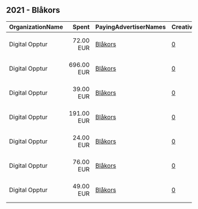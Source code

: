 ## 2021 - Blåkors 
|OrganizationName|Spent|PayingAdvertiserNames|CreativeUrls|Impressions|Genders|AgeBrackets|CountryCodes|BillingAddresses|CandidateBallotInformation|
|:---|---:|:---|:---|---:|:---|:---|:---|:---|:---|
|Digital Opptur|72.00 EUR|[Blåkors](2021/Blåkors.md)|[0](https://www.snap.com/political-ads/asset/5dc5df129f6ae2d0d146845d4d7fa5776528b97724a85b80dfcb4b3593eeb0f0?mediaType=jpg)|15,236||18+|norway|"Edvard Storms gate 2,OSLO,0166,NO"|Bla Kors|
|Digital Opptur|696.00 EUR|[Blåkors](2021/Blåkors.md)|[0](https://www.snap.com/political-ads/asset/c904e17ebbade2db20f7a582a1ced99f27722cedb7f200d24ae7dfbae688f3a8?mediaType=jpg)|146,507||18+|norway|"Edvard Storms gate 2,OSLO,0166,NO"|Bla Kors|
|Digital Opptur|39.00 EUR|[Blåkors](2021/Blåkors.md)|[0](https://www.snap.com/political-ads/asset/554fa5713ce75887be6c6279fe2a88ee1855762c87c28de40769bf36b03a022d?mediaType=jpg)|7,114||18+|norway|"Edvard Storms gate 2,OSLO,0166,NO"|Bla Kors|
|Digital Opptur|191.00 EUR|[Blåkors](2021/Blåkors.md)|[0](https://www.snap.com/political-ads/asset/f165d5f1a14fbf868663d09906a6ddf6d03a94672b0df6bcdbd2c777f7f03b95?mediaType=jpg)|27,415||18+|norway|"Edvard Storms gate 2,OSLO,0166,NO"|Bla Kors|
|Digital Opptur|24.00 EUR|[Blåkors](2021/Blåkors.md)|[0](https://www.snap.com/political-ads/asset/7dabe238e52778c6f7ff5a31a98bb89f9721d4f63dd5385aa15bfe2c43169fba?mediaType=jpg)|5,042||18+|norway|"Edvard Storms gate 2,OSLO,0166,NO"|Bla Kors|
|Digital Opptur|76.00 EUR|[Blåkors](2021/Blåkors.md)|[0](https://www.snap.com/political-ads/asset/1858ecea99ff47e94c05ab873d21e578af5e54e0cb4d09157fe6b050c8e6a434?mediaType=jpg)|13,886||18+|norway|"Edvard Storms gate 2,OSLO,0166,NO"|Bla Kors|
|Digital Opptur|49.00 EUR|[Blåkors](2021/Blåkors.md)|[0](https://www.snap.com/political-ads/asset/08ce81620b5b2c313063508d59d708adabdfda6d15982e7bc84a6028cd4e0813?mediaType=jpg)|8,382||18+|norway|"Edvard Storms gate 2,OSLO,0166,NO"|Bla Kors|
